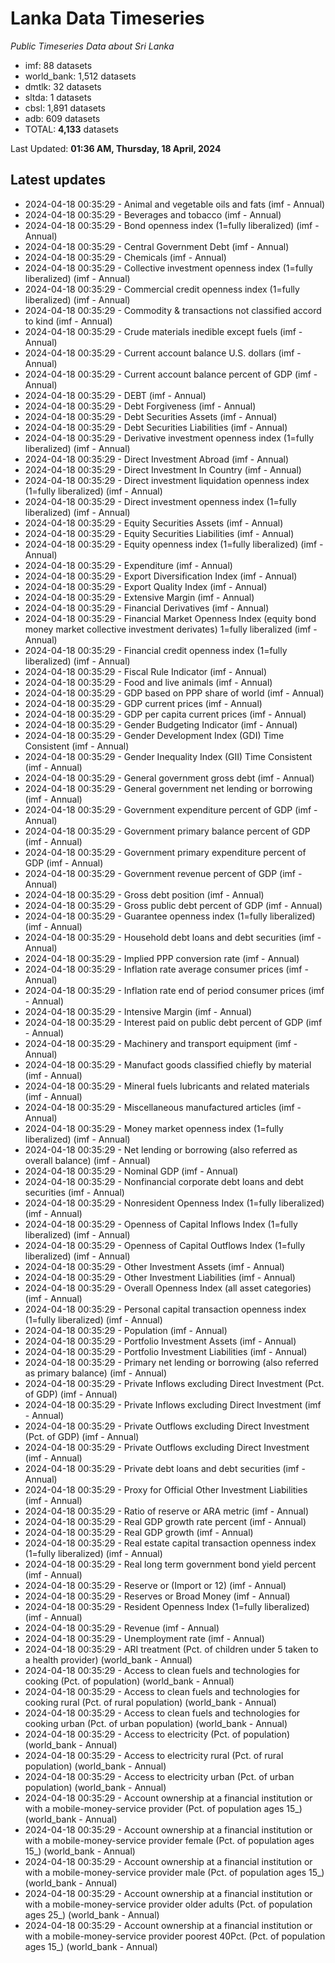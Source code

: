 # Lanka Data Timeseries
*Public Timeseries Data about Sri Lanka*

* imf: 88 datasets
* world_bank: 1,512 datasets
* dmtlk: 32 datasets
* sltda: 1 datasets
* cbsl: 1,891 datasets
* adb: 609 datasets
* TOTAL: **4,133** datasets

Last Updated: **01:36 AM, Thursday, 18 April, 2024**

## Latest updates

* 2024-04-18 00:35:29 - Animal and vegetable oils and fats (imf - Annual)
* 2024-04-18 00:35:29 - Beverages and tobacco (imf - Annual)
* 2024-04-18 00:35:29 - Bond openness index (1=fully liberalized) (imf - Annual)
* 2024-04-18 00:35:29 - Central Government Debt (imf - Annual)
* 2024-04-18 00:35:29 - Chemicals (imf - Annual)
* 2024-04-18 00:35:29 - Collective investment openness index (1=fully liberalized) (imf - Annual)
* 2024-04-18 00:35:29 - Commercial credit openness index (1=fully liberalized) (imf - Annual)
* 2024-04-18 00:35:29 - Commodity & transactions not classified accord to kind (imf - Annual)
* 2024-04-18 00:35:29 - Crude materials inedible except fuels (imf - Annual)
* 2024-04-18 00:35:29 - Current account balance U.S. dollars (imf - Annual)
* 2024-04-18 00:35:29 - Current account balance percent of GDP (imf - Annual)
* 2024-04-18 00:35:29 - DEBT (imf - Annual)
* 2024-04-18 00:35:29 - Debt Forgiveness (imf - Annual)
* 2024-04-18 00:35:29 - Debt Securities Assets (imf - Annual)
* 2024-04-18 00:35:29 - Debt Securities Liabilities (imf - Annual)
* 2024-04-18 00:35:29 - Derivative investment openness index (1=fully liberalized) (imf - Annual)
* 2024-04-18 00:35:29 - Direct Investment Abroad (imf - Annual)
* 2024-04-18 00:35:29 - Direct Investment In Country (imf - Annual)
* 2024-04-18 00:35:29 - Direct investment liquidation openness index (1=fully liberalized) (imf - Annual)
* 2024-04-18 00:35:29 - Direct investment openness index (1=fully liberalized) (imf - Annual)
* 2024-04-18 00:35:29 - Equity Securities Assets (imf - Annual)
* 2024-04-18 00:35:29 - Equity Securities Liabilities (imf - Annual)
* 2024-04-18 00:35:29 - Equity openness index (1=fully liberalized) (imf - Annual)
* 2024-04-18 00:35:29 - Expenditure (imf - Annual)
* 2024-04-18 00:35:29 - Export Diversification Index (imf - Annual)
* 2024-04-18 00:35:29 - Export Quality Index (imf - Annual)
* 2024-04-18 00:35:29 - Extensive Margin (imf - Annual)
* 2024-04-18 00:35:29 - Financial Derivatives (imf - Annual)
* 2024-04-18 00:35:29 - Financial Market Openness Index (equity bond money market collective investment derivates) 1=fully liberalized (imf - Annual)
* 2024-04-18 00:35:29 - Financial credit openness index (1=fully liberalized) (imf - Annual)
* 2024-04-18 00:35:29 - Fiscal Rule Indicator (imf - Annual)
* 2024-04-18 00:35:29 - Food and live animals (imf - Annual)
* 2024-04-18 00:35:29 - GDP based on PPP share of world (imf - Annual)
* 2024-04-18 00:35:29 - GDP current prices (imf - Annual)
* 2024-04-18 00:35:29 - GDP per capita current prices (imf - Annual)
* 2024-04-18 00:35:29 - Gender Budgeting Indicator (imf - Annual)
* 2024-04-18 00:35:29 - Gender Development Index (GDI) Time Consistent (imf - Annual)
* 2024-04-18 00:35:29 - Gender Inequality Index (GII) Time Consistent (imf - Annual)
* 2024-04-18 00:35:29 - General government gross debt (imf - Annual)
* 2024-04-18 00:35:29 - General government net lending or borrowing (imf - Annual)
* 2024-04-18 00:35:29 - Government expenditure percent of GDP (imf - Annual)
* 2024-04-18 00:35:29 - Government primary balance percent of GDP (imf - Annual)
* 2024-04-18 00:35:29 - Government primary expenditure percent of GDP (imf - Annual)
* 2024-04-18 00:35:29 - Government revenue percent of GDP (imf - Annual)
* 2024-04-18 00:35:29 - Gross debt position (imf - Annual)
* 2024-04-18 00:35:29 - Gross public debt percent of GDP (imf - Annual)
* 2024-04-18 00:35:29 - Guarantee openness index (1=fully liberalized) (imf - Annual)
* 2024-04-18 00:35:29 - Household debt loans and debt securities (imf - Annual)
* 2024-04-18 00:35:29 - Implied PPP conversion rate (imf - Annual)
* 2024-04-18 00:35:29 - Inflation rate average consumer prices (imf - Annual)
* 2024-04-18 00:35:29 - Inflation rate end of period consumer prices (imf - Annual)
* 2024-04-18 00:35:29 - Intensive Margin (imf - Annual)
* 2024-04-18 00:35:29 - Interest paid on public debt percent of GDP (imf - Annual)
* 2024-04-18 00:35:29 - Machinery and transport equipment (imf - Annual)
* 2024-04-18 00:35:29 - Manufact goods classified chiefly by material (imf - Annual)
* 2024-04-18 00:35:29 - Mineral fuels lubricants and related materials (imf - Annual)
* 2024-04-18 00:35:29 - Miscellaneous manufactured articles (imf - Annual)
* 2024-04-18 00:35:29 - Money market openness index (1=fully liberalized) (imf - Annual)
* 2024-04-18 00:35:29 - Net lending or borrowing (also referred as overall balance) (imf - Annual)
* 2024-04-18 00:35:29 - Nominal GDP (imf - Annual)
* 2024-04-18 00:35:29 - Nonfinancial corporate debt loans and debt securities (imf - Annual)
* 2024-04-18 00:35:29 - Nonresident Openness Index (1=fully liberalized) (imf - Annual)
* 2024-04-18 00:35:29 - Openness of Capital Inflows Index (1=fully liberalized) (imf - Annual)
* 2024-04-18 00:35:29 - Openness of Capital Outflows Index (1=fully liberalized) (imf - Annual)
* 2024-04-18 00:35:29 - Other Investment Assets (imf - Annual)
* 2024-04-18 00:35:29 - Other Investment Liabilities (imf - Annual)
* 2024-04-18 00:35:29 - Overall Openness Index (all asset categories) (imf - Annual)
* 2024-04-18 00:35:29 - Personal capital transaction openness index (1=fully liberalized) (imf - Annual)
* 2024-04-18 00:35:29 - Population (imf - Annual)
* 2024-04-18 00:35:29 - Portfolio Investment Assets (imf - Annual)
* 2024-04-18 00:35:29 - Portfolio Investment Liabilities (imf - Annual)
* 2024-04-18 00:35:29 - Primary net lending or borrowing (also referred as primary balance) (imf - Annual)
* 2024-04-18 00:35:29 - Private Inflows excluding Direct Investment (Pct. of GDP) (imf - Annual)
* 2024-04-18 00:35:29 - Private Inflows excluding Direct Investment (imf - Annual)
* 2024-04-18 00:35:29 - Private Outflows excluding Direct Investment (Pct. of GDP) (imf - Annual)
* 2024-04-18 00:35:29 - Private Outflows excluding Direct Investment (imf - Annual)
* 2024-04-18 00:35:29 - Private debt loans and debt securities (imf - Annual)
* 2024-04-18 00:35:29 - Proxy for Official Other Investment Liabilities (imf - Annual)
* 2024-04-18 00:35:29 - Ratio of reserve or ARA metric (imf - Annual)
* 2024-04-18 00:35:29 - Real GDP growth rate percent (imf - Annual)
* 2024-04-18 00:35:29 - Real GDP growth (imf - Annual)
* 2024-04-18 00:35:29 - Real estate capital transaction openness index (1=fully liberalized) (imf - Annual)
* 2024-04-18 00:35:29 - Real long term government bond yield percent (imf - Annual)
* 2024-04-18 00:35:29 - Reserve or (Import or 12) (imf - Annual)
* 2024-04-18 00:35:29 - Reserves or Broad Money (imf - Annual)
* 2024-04-18 00:35:29 - Resident Openness Index (1=fully liberalized) (imf - Annual)
* 2024-04-18 00:35:29 - Revenue (imf - Annual)
* 2024-04-18 00:35:29 - Unemployment rate (imf - Annual)
* 2024-04-18 00:35:29 - ARI treatment (Pct. of children under 5 taken to a health provider) (world_bank - Annual)
* 2024-04-18 00:35:29 - Access to clean fuels and technologies for cooking (Pct. of population) (world_bank - Annual)
* 2024-04-18 00:35:29 - Access to clean fuels and technologies for cooking rural (Pct. of rural population) (world_bank - Annual)
* 2024-04-18 00:35:29 - Access to clean fuels and technologies for cooking urban (Pct. of urban population) (world_bank - Annual)
* 2024-04-18 00:35:29 - Access to electricity (Pct. of population) (world_bank - Annual)
* 2024-04-18 00:35:29 - Access to electricity rural (Pct. of rural population) (world_bank - Annual)
* 2024-04-18 00:35:29 - Access to electricity urban (Pct. of urban population) (world_bank - Annual)
* 2024-04-18 00:35:29 - Account ownership at a financial institution or with a mobile-money-service provider (Pct. of population ages 15_) (world_bank - Annual)
* 2024-04-18 00:35:29 - Account ownership at a financial institution or with a mobile-money-service provider female (Pct. of population ages 15_) (world_bank - Annual)
* 2024-04-18 00:35:29 - Account ownership at a financial institution or with a mobile-money-service provider male (Pct. of population ages 15_) (world_bank - Annual)
* 2024-04-18 00:35:29 - Account ownership at a financial institution or with a mobile-money-service provider older adults (Pct. of population ages 25_) (world_bank - Annual)
* 2024-04-18 00:35:29 - Account ownership at a financial institution or with a mobile-money-service provider poorest 40Pct. (Pct. of population ages 15_) (world_bank - Annual)